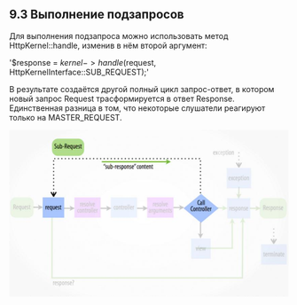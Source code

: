 ## 9.3 Выполнение подзапросов

Для выполнения подзапроса можно использовать метод HttpKernel::handle, изменив в нём второй аргумент:

'$response = $kernel->handle($request, HttpKernelInterface::SUB_REQUEST);'

В результате создаётся другой полный цикл запрос-ответ, в котором новый запрос Request трасформируется в ответ Response. Единственная разница в том, что некоторые слушатели реагируют только на MASTER_REQUEST.

![](a2016-02-13_14-56-55.jpg)